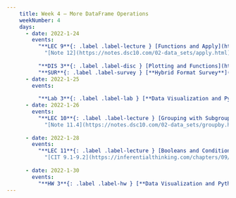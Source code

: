 ```yaml
---
    title: Week 4 – More DataFrame Operations
    weekNumber: 4
    days:
      - date: 2022-1-24
        events:
          "**LEC 9**{: .label .label-lecture } [Functions and Apply](http://datahub.ucsd.edu/user-redirect/git-sync?repo=https://github.com/dsc-courses/dsc10-2022-wi&subPath=lectures/lec09/lecture.ipynb) [🎥](https://www.youtube.com/playlist?list=PLDNbnocpJUhbLZ710EKs2dTpvXc4xJ3Fl)":
            "[Note 12](https://notes.dsc10.com/02-data_sets/apply.html)"
                
          "**DIS 3**{: .label .label-disc } [Plotting and Functions](http://datahub.ucsd.edu/user-redirect/git-sync?repo=https://github.com/dsc-courses/dsc10-2022-wi&subPath=discussions/03-plotting_apply/discussion.ipynb) [🎥](https://www.youtube.com/playlist?list=PLDNbnocpJUhaaHKtQ58e33273j1GPoPrA)":
          "**SUR**{: .label .label-survey } [**Hybrid Format Survey**](https://docs.google.com/forms/d/e/1FAIpQLSfSKwW69edaJnbdH8fJN1C0jUVAu2H6I0TsRQHuJQsOookdig/viewform)":
      - date: 2022-1-25
        events:
          
          "**Lab 3**{: .label .label-lab } [**Data Visualization and Python Functions (due 1/25)**](http://datahub.ucsd.edu/user-redirect/git-sync?repo=https://github.com/dsc-courses/dsc10-2022-wi&subPath=labs/03-apply_vis/lab.ipynb)":
      - date: 2022-1-26
        events:
          "**LEC 10**{: .label .label-lecture } [Grouping with Subgroups, Merge](http://datahub.ucsd.edu/user-redirect/git-sync?repo=https://github.com/dsc-courses/dsc10-2022-wi&subPath=lectures/lec10/lecture.ipynb) [🎥](https://www.youtube.com/playlist?list=PLDNbnocpJUhaS6geemFTUtdwH9vNOTxAO)":
            "[Note 11.4](https://notes.dsc10.com/02-data_sets/groupby.html#subgroups), [13](https://notes.dsc10.com/02-data_sets/merging.html)"
                
      - date: 2022-1-28
        events:
          "**LEC 11**{: .label .label-lecture } [Booleans and Conditionals, Iteration](http://datahub.ucsd.edu/user-redirect/git-sync?repo=https://github.com/dsc-courses/dsc10-2022-wi&subPath=lectures/lec11/lecture.ipynb) [🎥](https://www.youtube.com/playlist?list=PLDNbnocpJUhZ-009bsYu5HO8WUa3cISKI)":
            "[CIT 9.1-9.2](https://inferentialthinking.com/chapters/09/Randomness.html)"
                
      - date: 2022-1-30
        events:
          "**HW 3**{: .label .label-hw } [**Data Visualization and Python Functions (due 1/30)**](http://datahub.ucsd.edu/user-redirect/git-sync?repo=https://github.com/dsc-courses/dsc10-2022-wi&subPath=homeworks/03-functions_visualizations/homework.ipynb)":
---
```

